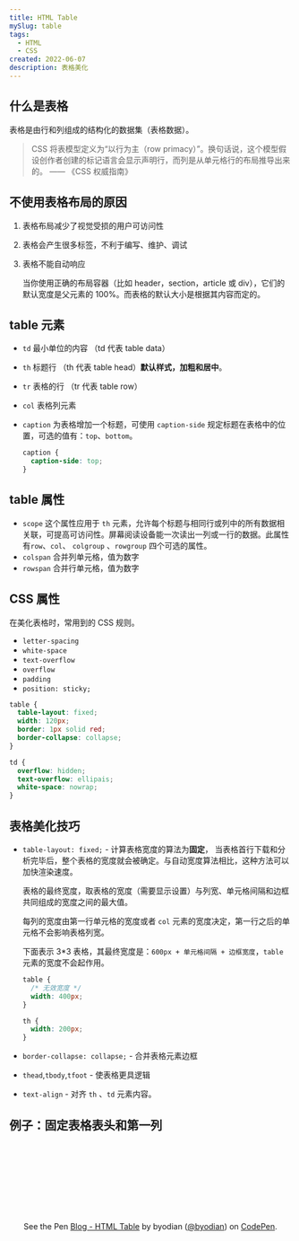 ```yaml
---
title: HTML Table
mySlug: table
tags:
  - HTML
  - CSS
created: 2022-06-07
description: 表格美化
---
```


## 什么是表格

表格是由行和列组成的结构化的数据集（表格数据）。

> CSS 将表模型定义为“以行为主（row primacy）”。换句话说，这个模型假设创作者创建的标记语言会显示声明行，而列是从单元格行的布局推导出来的。 —— 《CSS 权威指南》

## 不使用表格布局的原因

1. 表格布局减少了视觉受损的用户可访问性
2. 表格会产生很多标签，不利于编写、维护、调试
3. 表格不能自动响应

   当你使用正确的布局容器（比如 header，section，article 或 div），它们的默认宽度是父元素的 100%。而表格的默认大小是根据其内容而定的。

## table 元素

- `td` 最小单位的内容 （td 代表 table data）
- `th` 标题行 （th 代表 table head）**默认样式，加粗和居中**。
- `tr` 表格的行 （tr 代表 table row）
- `col` 表格列元素
- `caption` 为表格增加一个标题，可使用 `caption-side` 规定标题在表格中的位置，可选的值有：`top`、`bottom`。

  ```css
  caption {
    caption-side: top;
  }
  ```

## table 属性

- `scope` 这个属性应用于 `th` 元素，允许每个标题与相同行或列中的所有数据相关联，可提高可访问性。屏幕阅读设备能一次读出一列或一行的数据。此属性有`row`、`col`、 `colgroup` 、`rowgroup` 四个可选的属性。
- `colspan` 合并列单元格，值为数字
- `rowspan` 合并行单元格，值为数字

## CSS 属性

在美化表格时，常用到的 CSS 规则。

- `letter-spacing`
- `white-space`
- `text-overflow`
- `overflow`
- `padding`
- `position: sticky;`

```css
table {
  table-layout: fixed;
  width: 120px;
  border: 1px solid red;
  border-collapse: collapse;
}

td {
  overflow: hidden;
  text-overflow: ellipais;
  white-space: nowrap;
}
```

## 表格美化技巧

- `table-layout: fixed;` - 计算表格宽度的算法为**固定**，
  当表格首行下载和分析完毕后，整个表格的宽度就会被确定。与自动宽度算法相比，这种方法可以加快渲染速度。

  表格的最终宽度，取表格的宽度（需要显示设置）与列宽、单元格间隔和边框共同组成的宽度之间的最大值。

  每列的宽度由第一行单元格的宽度或者 `col` 元素的宽度决定，第一行之后的单元格不会影响表格列宽。

  下面表示 3\*3 表格，其最终宽度是：`600px + 单元格间隔 + 边框宽度`，`table` 元素的宽度不会起作用。

  ```css
  table {
    /* 无效宽度 */
    width: 400px;
  }

  th {
    width: 200px;
  }
  ```

- `border-collapse: collapse;` - 合并表格元素边框
- `thead`,`tbody`,`tfoot` - 使表格更具逻辑
- `text-align` - 对齐 `th` 、`td` 元素内容。

## 例子：固定表格表头和第一列

<p
  class="codepen" 
  data-height="500" 
  data-theme-id="dark" 
  data-default-tab="html,result"
  data-slug-hash="qBxMazo"
  data-preview="true"
  data-editable="true"
  data-user="byodian" 
  style="height: 300px; box-sizing: border-box; display: flex; align-items: center; justify-content: center;  margin: 1em 0; padding: 1em;">
  <span>See the Pen
  <a href="https://codepen.io/byodian/pen/qBxMazo">Blog - HTML Table</a>
  by byodian (<a href="https://codepen.io/byodian">@byodian</a>) on <a href="https://codepen.io">CodePen</a>.</span>
</p>
<script async src="https://cpwebassets.codepen.io/assets/embed/ei.js"></script>
